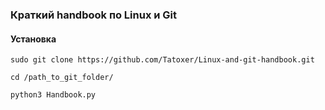 ### Краткий handbook по Linux и Git

#### Установка

`sudo git clone https://github.com/Tatoxer/Linux-and-git-handbook.git`

`cd /path_to_git_folder/`

`python3 Handbook.py`
